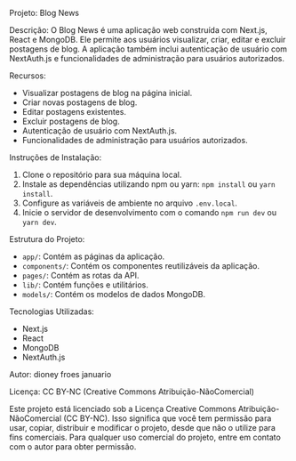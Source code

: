 Projeto: Blog News

Descrição:
O Blog News é uma aplicação web construída com Next.js, React e MongoDB. Ele permite aos usuários visualizar, criar, editar e excluir postagens de blog. A aplicação também inclui autenticação de usuário com NextAuth.js e funcionalidades de administração para usuários autorizados.

Recursos:
- Visualizar postagens de blog na página inicial.
- Criar novas postagens de blog.
- Editar postagens existentes.
- Excluir postagens de blog.
- Autenticação de usuário com NextAuth.js.
- Funcionalidades de administração para usuários autorizados.

Instruções de Instalação:
1. Clone o repositório para sua máquina local.
2. Instale as dependências utilizando npm ou yarn: `npm install` ou `yarn install`.
3. Configure as variáveis de ambiente no arquivo `.env.local`.
4. Inicie o servidor de desenvolvimento com o comando `npm run dev` ou `yarn dev`.

Estrutura do Projeto:
- `app/`: Contém as páginas da aplicação.
- `components/`: Contém os componentes reutilizáveis da aplicação.
- `pages/`: Contém as rotas da API.
- `lib/`: Contém funções e utilitários.
- `models/`: Contém os modelos de dados MongoDB.

Tecnologias Utilizadas:
- Next.js
- React
- MongoDB
- NextAuth.js

Autor:
dioney froes januario

Licença: CC BY-NC (Creative Commons Atribuição-NãoComercial)

Este projeto está licenciado sob a Licença Creative Commons Atribuição-NãoComercial (CC BY-NC).
Isso significa que você tem permissão para usar, copiar, distribuir e modificar o projeto, desde que não o utilize para fins comerciais.
Para qualquer uso comercial do projeto, entre em contato com o autor para obter permissão.

